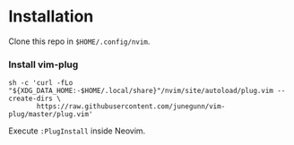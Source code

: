 # Installation

Clone this repo in `$HOME/.config/nvim`.

### Install vim-plug
```
sh -c 'curl -fLo "${XDG_DATA_HOME:-$HOME/.local/share}"/nvim/site/autoload/plug.vim --create-dirs \
       https://raw.githubusercontent.com/junegunn/vim-plug/master/plug.vim'
```

Execute `:PlugInstall` inside Neovim.
